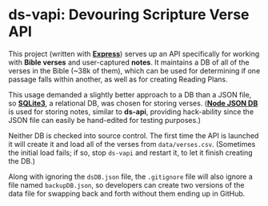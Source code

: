 # ds-vapi: Devouring Scripture Verse API

This project (written with [**Express**](https://expressjs.com/)) serves up an API specifically for working with **Bible verses** and user-captured **notes**. It maintains a DB of all of the verses in the Bible (~38k of them), which can be used for determining if one passage falls within another, as well as for creating Reading Plans.

This usage demanded a slightly better approach to a DB than a JSON file, so [**SQLite3**](https://github.com/TryGhost/node-sqlite3), a relational DB, was chosen for storing verses. ([**Node JSON DB**](https://github.com/Belphemur/node-json-db) is used for storing notes, similar to **ds-api**, providing hack-ability since the JSON file can easily be hand-edited for testing purposes.)

Neither DB is checked into source control. The first time the API is launched it will create it and load all of the verses from `data/verses.csv`. (Sometimes the initial load fails; if so, stop `ds-vapi` and restart it, to let it finish creating the DB.)

Along with ignoring the `dsDB.json` file, the `.gitignore` file will also ignore a file named `backupDB.json`, so developers can create two versions of the data file for swapping back and forth without them ending up in GitHub.
